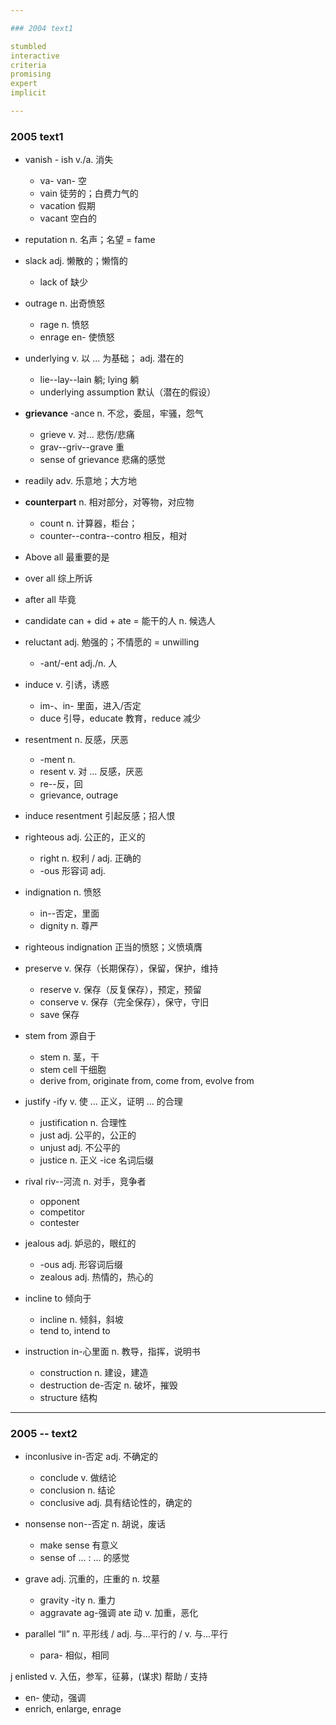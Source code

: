 ```yaml
---

### 2004 text1

stumbled
interactive
criteria
promising
expert
implicit

---
```


### 2005 text1

+ vanish - ish v./a. 消失
  + va- van- 空  
  + vain 徒劳的；白费力气的
  + vacation 假期
  + vacant  空白的

+ reputation n. 名声；名望 = fame

+ slack adj. 懒散的；懒惰的
  + lack of 缺少

+ outrage n.  出奇愤怒
  + rage n. 愤怒
  + enrage en-  使愤怒

+ underlying v. 以 ... 为基础； adj. 潜在的
  + lie--lay--lain 躺; lying 躺
  + underlying assumption 默认（潜在的假设）

+ **grievance** -ance n. 不忿，委屈，牢骚，怨气
  + grieve  v. 对... 悲伤/悲痛
  + grav--griv--grave 重
  + sense of grievance  悲痛的感觉

+ readily  adv.  乐意地；大方地

+ **counterpart**  n. 相对部分，对等物，对应物
  + count n. 计算器，柜台；
  + counter--contra--contro 相反，相对

+ Above all   最重要的是
+ over all    综上所诉
+ after all   毕竟

+ candidate   can + did + ate = 能干的人   n. 候选人

+ reluctant   adj. 勉强的；不情愿的  = unwilling
  + -ant/-ent   adj./n. 人

+ induce  v.  引诱，诱惑
  + im-、in-   里面，进入/否定
  + duce  引导，educate 教育，reduce 减少

+ resentment  n.  反感，厌恶
  + -ment n.
  + resent v. 对 ... 反感，厌恶
  + re--反，回
  + grievance, outrage

+ induce resentment   引起反感；招人恨

+ righteous adj.  公正的，正义的
  + right n. 权利 / adj. 正确的
  + -ous  形容词  adj.

+ indignation   n.  愤怒
  + in--否定，里面
  + dignity n. 尊严

+ righteous indignation   正当的愤怒；义愤填膺

+ preserve  v. 保存（长期保存），保留，保护，维持
  + reserve v. 保存（反复保存），预定，预留
  + conserve  v. 保存（完全保存），保守，守旧
  + save  保存

+ stem from   源自于
  + stem  n.  茎，干
  + stem cell 干细胞
  + derive from, originate from, come from, evolve from

+ justify   -ify    v. 使 ... 正义，证明 ... 的合理
  + justification   n. 合理性
  + just  adj.  公平的，公正的
  + unjust adj. 不公平的
  + justice n.  正义  -ice 名词后缀

+ rival   riv--河流   n.  对手，竞争者
  + opponent
  + competitor
  + contester

+ jealous adj.    妒忌的，眼红的
  + -ous  adj.    形容词后缀
  + zealous adj.  热情的，热心的

+ incline to  倾向于
  + incline n.  倾斜，斜坡
  + tend to,  intend to

+ instruction   in-心里面   n.  教导，指挥，说明书
  + construction  n.  建设，建造
  + destruction   de-否定 n.  破坏，摧毁
  + structure 结构

---

### 2005 -- text2

+ inconlusive in-否定 adj. 不确定的
  + conclude  v. 做结论
  + conclusion  n.  结论
  + conclusive  adj.  具有结论性的，确定的

+ nonsense  non--否定   n.  胡说，废话
  + make sense  有意义
  + sense of ... : ... 的感觉

+ grave adj.  沉重的，庄重的  n.  坟墓
  + gravity -ity  n. 重力
  + aggravate ag-强调 ate 动  v. 加重，恶化

+ parallel  “ll”  n. 平形线 / adj. 与...平行的 / v. 与...平行
  + para- 相似，相同

j enlisted v. 入伍，参军，征募，(谋求) 帮助 / 支持
  + en- 使动，强调
  + enrich, enlarge, enrage
